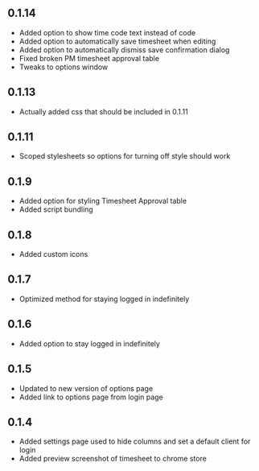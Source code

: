 ## 0.1.14
- Added option to show time code text instead of code
- Added option to automatically save timesheet when editing
- Added option to automatically dismiss save confirmation dialog
- Fixed broken PM timesheet approval table
- Tweaks to options window

## 0.1.13
- Actually added css that should be included in 0.1.11

## 0.1.11
- Scoped stylesheets so options for turning off style should work

## 0.1.9
- Added option for styling Timesheet Approval table
- Added script bundling

## 0.1.8
- Added custom icons

## 0.1.7
- Optimized method for staying logged in indefinitely

## 0.1.6
- Added option to stay logged in indefinitely

## 0.1.5
- Updated to new version of options page
- Added link to options page from login page

## 0.1.4
- Added settings page used to hide columns and set a default client for login
- Added preview screenshot of timesheet to chrome store
